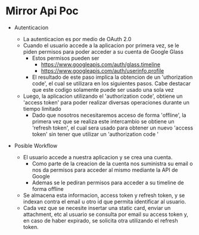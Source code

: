 Mirror Api Poc
==============


- Autenticacion
  - La autenticacion es por medio de OAuth 2.0
  - Cuando el usuario accede a la aplicacion por primera vez, se le piden permisos para poder acceder a su cuenta de Google Glass 
    - Estos permisos pueden ser 
      - https://www.googleapis.com/auth/glass.timeline
      - https://www.googleapis.com/auth/userinfo.profile
    - El resultado de este paso implica la obtencion de un 'uthorization code', el cual se utilizara en los siguientes pasos. Cabe destacar que este codigo solamente puede ser usado una sola vez
  - Luego, la aplicacion utilizando el 'authorization code', obtiene un 'access token' para poder realizar diversas operaciones durante un tiempo limitado
    - Dado que nosotros necesitaremos acceso de forma 'offline', la primera vez que se realiza este intercambio se obtiene un 'refresh token', el cual sera usado para obtener un nuevo 'access token' sin tener que utilizar un 'authorization code '

- Posible Workflow
  - El usuario accede a nuestra aplicacion y se crea una cuenta.
    - Como parte de la creacion de la cuenta nos suministra su email o nos da permisos para acceder al mismo mediante la API de Google
    - Ademas se le pediran permisos para acceder a su timeline de forma offline
  - Se almacena esta informacion, access token y refresh token, y se indexan contra el email u otro id que permita identificar al usuario.
  - Cada vez que se necesite insertar una static card, enviar un attachment, etc al usuario se consulta por email su access token y, en caso de haber expirado, se solicita otra utilizando el refresh token.
